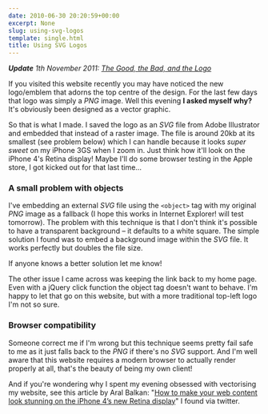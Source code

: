 ```yaml
---
date: 2010-06-30 20:20:59+00:00
excerpt: None
slug: using-svg-logos
template: single.html
title: Using SVG Logos
---
```


_***Update*** 1th November 2011: [The Good, the Bad, and the Logo](/2011/11/11/the-good-the-bad-and-the-logo/)_

If you visited this website recently you may have noticed the new logo/emblem that adorns the top centre of the design. For the last few days that logo was simply a _PNG_ image. Well this evening **I asked myself why?** It's obviously been designed as a vector graphic.

So that is what I made. I saved the logo as an _SVG_ file from Adobe Illustrator and embedded that instead of a raster image. The file is around 20kb at its smallest (see problem below) which I can handle because it looks _super sweet_ on my iPhone 3GS when I zoom in. Just think how it'll look on the iPhone 4's Retina display! Maybe I'll do some browser testing in the Apple store, I got kicked out for that last time...

### A small problem with objects

I've embedding an external _SVG_ file using the `<object>` tag with my original _PNG_ image as a fallback (I hope this works in Internet Explorer! will test tomorrow). The problem with this technique is that I don't think it's possible to have a transparent background – it defaults to a white square. The simple solution I found was to embed a background image within the _SVG_ file. It works perfectly but doubles the file size.

If anyone knows a better solution let me know!

The other issue I came across was keeping the link back to my home page. Even with a jQuery click function the object tag doesn't want to behave. I'm happy to let that go on this website, but with a more traditional top-left logo I'm not so sure.

### Browser compatibility

Someone correct me if I'm wrong but this technique seems pretty fail safe to me as it just falls back to the _PNG_ if there's no _SVG_ support. And I'm well aware that this website requires a modern browser to actually render properly at all, that's the beauty of being my own client!

And if you're wondering why I spent my evening obsessed with vectorising my website, see this article by Aral Balkan: "[How to make your web content look stunning on the iPhone 4’s new Retina display](http://aralbalkan.com/3331)" I found via twitter.
